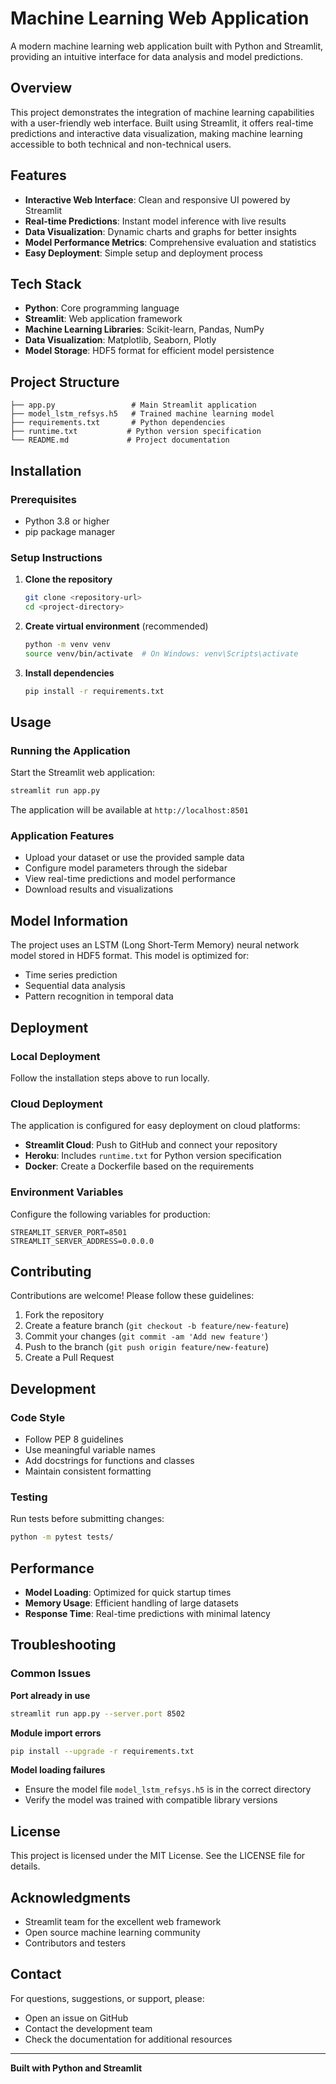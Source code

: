 # Machine Learning Web Application

A modern machine learning web application built with Python and Streamlit, providing an intuitive interface for data analysis and model predictions.

## Overview

This project demonstrates the integration of machine learning capabilities with a user-friendly web interface. Built using Streamlit, it offers real-time predictions and interactive data visualization, making machine learning accessible to both technical and non-technical users.

## Features

- **Interactive Web Interface**: Clean and responsive UI powered by Streamlit
- **Real-time Predictions**: Instant model inference with live results
- **Data Visualization**: Dynamic charts and graphs for better insights
- **Model Performance Metrics**: Comprehensive evaluation and statistics
- **Easy Deployment**: Simple setup and deployment process

## Tech Stack

- **Python**: Core programming language
- **Streamlit**: Web application framework
- **Machine Learning Libraries**: Scikit-learn, Pandas, NumPy
- **Data Visualization**: Matplotlib, Seaborn, Plotly
- **Model Storage**: HDF5 format for efficient model persistence

## Project Structure

```
├── app.py                 # Main Streamlit application
├── model_lstm_refsys.h5   # Trained machine learning model
├── requirements.txt       # Python dependencies
├── runtime.txt           # Python version specification
└── README.md             # Project documentation
```

## Installation

### Prerequisites

- Python 3.8 or higher
- pip package manager

### Setup Instructions

1. **Clone the repository**
   ```bash
   git clone <repository-url>
   cd <project-directory>
   ```

2. **Create virtual environment** (recommended)
   ```bash
   python -m venv venv
   source venv/bin/activate  # On Windows: venv\Scripts\activate
   ```

3. **Install dependencies**
   ```bash
   pip install -r requirements.txt
   ```

## Usage

### Running the Application

Start the Streamlit web application:

```bash
streamlit run app.py
```

The application will be available at `http://localhost:8501`

### Application Features

- Upload your dataset or use the provided sample data
- Configure model parameters through the sidebar
- View real-time predictions and model performance
- Download results and visualizations

## Model Information

The project uses an LSTM (Long Short-Term Memory) neural network model stored in HDF5 format. This model is optimized for:

- Time series prediction
- Sequential data analysis
- Pattern recognition in temporal data

## Deployment

### Local Deployment

Follow the installation steps above to run locally.

### Cloud Deployment

The application is configured for easy deployment on cloud platforms:

- **Streamlit Cloud**: Push to GitHub and connect your repository
- **Heroku**: Includes `runtime.txt` for Python version specification
- **Docker**: Create a Dockerfile based on the requirements

### Environment Variables

Configure the following variables for production:

```
STREAMLIT_SERVER_PORT=8501
STREAMLIT_SERVER_ADDRESS=0.0.0.0
```

## Contributing

Contributions are welcome! Please follow these guidelines:

1. Fork the repository
2. Create a feature branch (`git checkout -b feature/new-feature`)
3. Commit your changes (`git commit -am 'Add new feature'`)
4. Push to the branch (`git push origin feature/new-feature`)
5. Create a Pull Request

## Development

### Code Style

- Follow PEP 8 guidelines
- Use meaningful variable names
- Add docstrings for functions and classes
- Maintain consistent formatting

### Testing

Run tests before submitting changes:

```bash
python -m pytest tests/
```

## Performance

- **Model Loading**: Optimized for quick startup times
- **Memory Usage**: Efficient handling of large datasets
- **Response Time**: Real-time predictions with minimal latency

## Troubleshooting

### Common Issues

**Port already in use**
```bash
streamlit run app.py --server.port 8502
```

**Module import errors**
```bash
pip install --upgrade -r requirements.txt
```

**Model loading failures**
- Ensure the model file `model_lstm_refsys.h5` is in the correct directory
- Verify the model was trained with compatible library versions

## License

This project is licensed under the MIT License. See the LICENSE file for details.

## Acknowledgments

- Streamlit team for the excellent web framework
- Open source machine learning community
- Contributors and testers

## Contact

For questions, suggestions, or support, please:

- Open an issue on GitHub
- Contact the development team
- Check the documentation for additional resources

---

**Built with Python and Streamlit**
